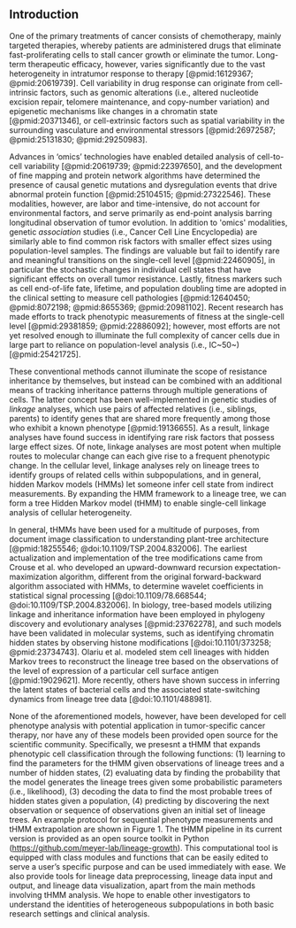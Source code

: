 ## Introduction

<!-- motivation; heterogeneity is an obstacle for chemotherapy  -->
One of the primary treatments of cancer consists of chemotherapy, mainly targeted therapies, whereby patients are administered drugs that eliminate fast-proliferating cells to stall cancer growth or eliminate the tumor. Long-term therapeutic efficacy, however, varies significantly due to the vast heterogeneity in intratumor response to therapy [@pmid:16129367; @pmid:20619739]. Cell variability in drug response can originate from cell-intrinsic factors, such as genomic alterations (i.e., altered nucleotide excision repair, telomere maintenance, and copy-number variation) and epigenetic mechanisms like changes in a chromatin state [@pmid:20371346], or cell-extrinsic factors such as spatial variability in the surrounding vasculature and environmental stressors [@pmid:26972587; @pmid:25131830; @pmid:29250983].

<!-- literature review in conventional single-cell variability studies -->
Advances in ‘omics’ technologies have enabled detailed analysis of cell-to-cell variability [@pmid:20619739; @pmid:22397650], and the development of fine mapping and protein network algorithms have determined the presence of causal genetic mutations and dysregulation events that drive abnormal protein function [@pmid:25104515; @pmid:27322546]. These modalities, however, are labor and time-intensive, do not account for environmental factors, and serve primarily as end-point analysis barring longitudinal observation of tumor evolution. In addition to 'omics' modalities, genetic _association_ studies (i.e., Cancer Cell Line Encyclopedia) are similarly able to find common risk factors with smaller effect sizes using population-level samples. The findings are valuable but fail to identify rare and meaningful transitions on the single-cell level [@pmid:22460905], in particular the stochastic changes in individual cell states that have significant effects on overall tumor resistance. Lastly, fitness markers such as cell end-of-life fate, lifetime, and population doubling time are adopted in the clinical setting to measure cell pathologies [@pmid:12640450; @pmid:8072198; @pmid:8655369; @pmid:20981102]. Recent research has made efforts to track phenotypic measurements of fitness at the single-cell level [@pmid:29381859; @pmid:22886092]; however, most efforts are not yet resolved enough to illuminate the full complexity of cancer cells due in large part to reliance on population-level analysis (i.e., IC~50~) [@pmid:25421725].

<!-- where conventional methods fail and introduction of thmm -->
These conventional methods cannot illuminate the scope of resistance inheritance by themselves, but instead can be combined with an additional means of tracking inheritance patterns through multiple generations of cells. The latter concept has been well-implemented in genetic studies of _linkage_ analyses, which use pairs of affected relatives (i.e., siblings, parents) to identify genes that are shared more frequently among those who exhibit a known phenotype [@pmid:19136655]. As a result, linkage analyses have found success in identifying rare risk factors that possess large effect sizes. Of note, linkage analyses are most potent when multiple routes to molecular change can each give rise to a frequent phenotypic change. In the cellular level, linkage analyses rely on lineage trees to identify groups of related cells within subpopulations, and in general, hidden Markov models (HMMs) let someone infer cell state from indirect measurements. By expanding the HMM framework to a lineage tree, we can form a tree Hidden Markov model (tHMM) to enable single-cell linkage analysis of cellular heterogeneity.

<!-- tHMM literature review -->
In general, tHMMs have been used for a multitude of purposes, from document image classification to understanding plant-tree architecture [@pmid:18255546; @doi:10.1109/TSP.2004.832006]. The earliest actualization and implementation of the tree modifications came from Crouse et al. who developed an upward-downward recursion expectation-maximization algorithm, different from the original forward-backward algorithm associated with HMMs, to determine wavelet coefficients in statistical signal processing [@doi:10.1109/78.668544; @doi:10.1109/TSP.2004.832006]. In biology, tree-based models utilizing linkage and inheritance information have  been employed in phylogeny discovery and evolutionary analyses [@pmid:23762278], and such models have been validated in molecular systems, such as identifying chromatin hidden states by observing histone modifications [@doi:10.1101/373258; @pmid:23734743]. Olariu et al. modeled stem cell lineages with hidden Markov trees to reconstruct the lineage tree based on the observations of the level of expression of a particular cell surface antigen [@pmid:19029621]. More recently, others have shown success in inferring the latent states of bacterial cells and the associated state-switching dynamics from lineage tree data [@doi:10.1101/488981].

<!-- significance -->
None of the aforementioned models, however, have been developed for cell phenotype analysis with potential application in tumor-specific cancer therapy, nor have any of these models been provided open source for the scientific community. Specifically, we presesnt a tHMM that expands phenotypic cell classification through the following functions: (1) learning to find the parameters for the tHMM given observations of lineage trees and a number of hidden states, (2) evaluating data by finding the probability that the model generates the lineage trees given some probabilistic parameters (i.e., likelihood), (3) decoding the data to find the most probable trees of hidden states given a population, (4) predicting by discovering the next observation or sequence of observations given an initial set of lineage trees. An example protocol for sequential phenotype measurements and tHMM extrapolation are shown in Figure 1. The tHMM pipeline in its current version is provided as an open source toolkit in Python (<https://github.com/meyer-lab/lineage-growth>). This computational tool is equipped with class modules and functions that can be easily edited to serve a user’s specific purpose and can be used immediately with ease. We also provide tools for lineage data preprocessing, lineage data input and output, and lineage data visualization, apart from the main methods involving tHMM analysis. We hope to enable other investigators to understand the identities of heterogeneous subpopulations in both basic research settings and clinical analysis.
